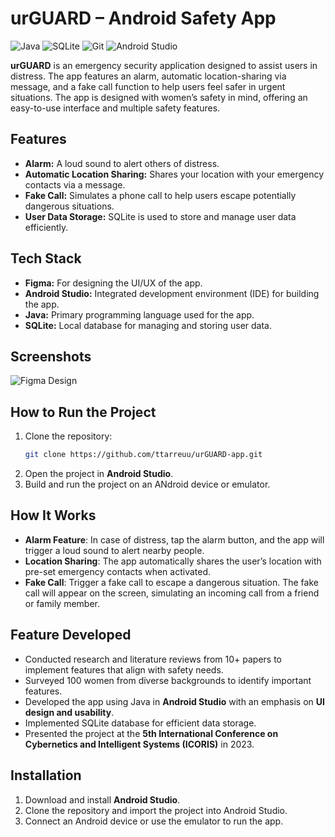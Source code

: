 # urGUARD – Android Safety App

![Java](https://img.shields.io/badge/-Java-007396?style=for-the-badge&logo=java&logoColor=white)
![SQLite](https://img.shields.io/badge/-SQLite-003B57?style=for-the-badge&logo=sqlite&logoColor=white)
![Git](https://img.shields.io/badge/-Git-F05032?style=for-the-badge&logo=git&logoColor=white)
![Android Studio](https://img.shields.io/badge/-Android%20Studio-3DDC84?style=for-the-badge&logo=android-studio&logoColor=white)

**urGUARD** is an emergency security application designed to assist users in distress. The app features an alarm, automatic location-sharing via message, and a fake call function to help users feel safer in urgent situations. The app is designed with women’s safety in mind, offering an easy-to-use interface and multiple safety features.

## Features
- **Alarm:** A loud sound to alert others of distress.
- **Automatic Location Sharing:** Shares your location with your emergency contacts via a message.
- **Fake Call:** Simulates a phone call to help users escape potentially dangerous situations.
- **User Data Storage:** SQLite is used to store and manage user data efficiently.

## Tech Stack
- **Figma:** For designing the UI/UX of the app.
- **Android Studio:** Integrated development environment (IDE) for building the app.
- **Java:** Primary programming language used for the app.
- **SQLite:** Local database for managing and storing user data.

## Screenshots
![Figma Design](https://www.figma.com/design/K87kckm2sbw8Qbrd0a6ulD/Safety-Women-App?node-id=0-1&p=f&t=uDY8yEC2nHY3ZXIc-0)

## How to Run the Project
1. Clone the repository:
   ```bash
   git clone https://github.com/ttarreuu/urGUARD-app.git
2. Open the project in **Android Studio**.
3. Build and run the project on an ANdroid device or emulator.

## How It Works
- **Alarm Feature**: In case of distress, tap the alarm button, and the app will trigger a loud sound to alert nearby people.
- **Location Sharing**: The app automatically shares the user’s location with pre-set emergency contacts when activated.
- **Fake Call**: Trigger a fake call to escape a dangerous situation. The fake call will appear on the screen, simulating an incoming call from a friend or family member.

## Feature Developed 
- Conducted research and literature reviews from 10+ papers to implement features that align with safety needs.
- Surveyed 100 women from diverse backgrounds to identify important features.
- Developed the app using Java in **Android Studio** with an emphasis on **UI design and usability**.
- Implemented SQLite database for efficient data storage.
- Presented the project at the **5th International Conference on Cybernetics and Intelligent Systems (ICORIS)** in 2023.

## Installation
1. Download and install **Android Studio**.
2. Clone the repository and import the project into Android Studio.
3. Connect an Android device or use the emulator to run the app.

